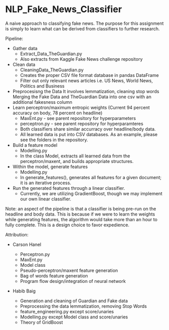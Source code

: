 # NLP_Fake_News_Classifier
A naive approach to classifying fake news. The purpose for this assignment is simply to learn what can be derived from classifiers to further research.


Pipeline:
  - Gather data
    - Extract_Data_TheGuardian.py
    - Also extracts from Kaggle Fake News challenge repository
  - Clean data
    - CleaningData_TheGuardian.py
    - Creates the proper CSV file format database in pandas DataFrame
    - Filter out only relevant news articles i.e. US News, World News, Politics and Business
   - Preprocesisng the Data
     It involves lemmatization, cleaning stop words
     Merging the Fake Data and TheGuardian Data into one csv with an additional fakesness column
  - Learn perceptron/maximum entropic weights (Current 94 percent accuracy on body, 78 percent on headline)
    - MaxEnt.py     - see parent repository for hyperparameters
    - perceptron.py - see parent repository for hyperparamteres
    - Both classifiers share similar accurracy over headline/body data.
    - All learned data is put into CSV databases. As an example, please see the folders in the repository.
  - Build a feature model
    - Modelling.py
    - In the class Model, extracts all learned data from the perceptron/maxent, and builds appropriate structures.
  - Within the model, generate features
    - Modelling.py
    - In generate_features(), generates all features for a given document; it is an iterative process.
  - Run the generated features through a linear classifier.
    - Currently, we are utilizing GradientBoost, though we may implement our own linear classifier.

Note: an aspect of the pipeline is that a classifier is being pre-run on the headline and body data.
      This is because if we were to learn the weights while generating features, the algorithm would
      take more than an hour to fully complete. This is a design choice to favor expedience.
      
Attribution:
  - Carson Hanel
    - Perceptron.py
    - MaxEnt.py
    - Model class
    - Pseudo-perceptron/maxent feature generation
    - Bag of words feature generation
    - Program flow design/integration of neural network
    
  - Habib Baig
    - Generation and cleaning of Guardian and Fake data
    - Preprocessing the data lemmatization, removing Stop Words
    - feature_engineering.py except score/unaries
    - Modelling.py except Model class and score/unaries
    - Theory of GridBoost
